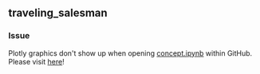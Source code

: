 ## traveling_salesman

### Issue
Plotly graphics don't show up when opening [concept.ipynb](https://github.com/juliwalter/traveling_salesman/blob/master/conecpt.ipynb) within GitHub. Please visit [here](https://nbviewer.org/github/juliwalter/traveling_salesman/blob/master/conecpt.ipynb)!
